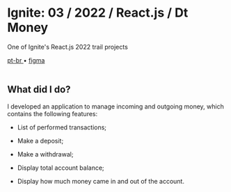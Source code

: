 <div valing="top">
  <h1>Ignite: 03 / <span>2022</span> / React.js / Dt Money</h1>
  <p>One of Ignite's React.js 2022 trail projects</p>
  <nav>
    <div id="repository-buttons"/>
    <a class="navigation-link disabled" href="https://github.com/L-Marcel/ignite-03-reactjs-2022-dt-money/blob/main/README.md" target="__blank__">
      pt-br
    </a>
    <span class="disabled">•</span>
    <a class="navigation-link" href="https://www.figma.com/file/6rZSUU6YioGwpGNiTBVnSY/DT-Money-(Community)?node-id=42078%3A424&t=9gMj0NSn1fg4QlQI-1" target="__blank__">
      figma
    </a>
  </nav>
</div>

<br/>

<div id="grid">
  <div id="grid-item">
    <h2>What did I <span>do</span>?</h2>
    <p>I developed an application to manage incoming and outgoing money, which contains the following features:</p>
    <ul>
      <li id="checked"><p>List of performed transactions;</p></li>
      <li id="checked"><p>Make a deposit;</p></li>
      <li id="checked"><p>Make a withdrawal;</p></li>
      <li id="checked"><p>Display total account balance;</p></li>
      <li id="checked"><p>Display how much money came in and out of the account.</p></li>
    </ul>
  </div>
</div>
